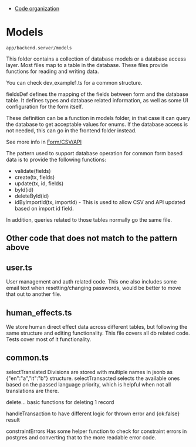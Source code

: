 - [Code organization](code-organization.md)

# Models
`app/backend.server/models`

This folder contains a collection of database models or a database access layer. Most files map to a table in the database. These files provide functions for reading and writing data.

You can check dev_example1.ts for a common structure.

fieldsDef defines the mapping of the fields between form and the database table. It defines types and database related information, as well as some UI configuration for the form itself.

These definition can be a function in models folder, in that case it can query the database to get acceptable values for enums. If the database access is not needed, this can go in the frontend folder instead.

See more info in [Form/CSV/API](form-csv-api.md)

The pattern used to support database operation for common form based data is to provide the following functions:

- validate(fields)
- create(tx, fields)
- update(tx, id, fields)
- byId(id)
- deleteById(id)
- idByImportId(tx, importId) - This is used to allow CSV and API updated based on import id field.

In addition, queries related to those tables normally go the same file.

## Other code that does not match to the pattern above

## user.ts
User management and auth related code. This one also includes some email text when resetting/changing passwords, would be better to move that out to another file.

## human_effects.ts
We store human direct effect data across different tables, but following the same structure and editing functionality. This file covers all db related code. Tests cover most of it functionality.

## common.ts
selectTranslated
Divisions are stored with multiple names in jsonb as {"en":"a","it":"b"} structure. selectTransacted selects the available ones based on the passed language priority, which is helpful when not all translations are there.

delete...
basic functions for deleting 1 record

handleTransaction to have different logic for thrown error and {ok:false} result

constraintErrors
Has some helper function to check for constraint errors in postgres and converting that to the more readable error code.



